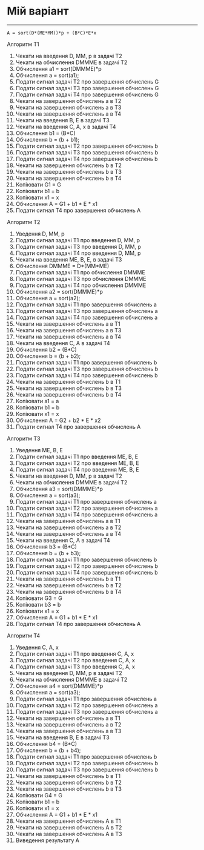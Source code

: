 # Мій варіант
-------------
```console
A = sort(D*(ME*MM))*p + (B*C)*E*x 
```

Алгоритм Т1
1. Чекати на введення D, MM, p в задачі T2
2. Чекати на обчислення DMMME в задачі Т2
3. Обчислення а1 = sort(DMMME)*p
4. Обчислення a = sort(a1);
5. Подати сигнал задачі Т2 про завершення обчислень G
6. Подати сигнал задачі Т3 про завершення обчислень G
7. Подати сигнал задачі Т4 про завершення обчислень G
8. Чекати на завершення обчислень а в Т2
9. Чекати на завершення обчислень а в Т3
10. Чекати на завершення обчислень а в Т4
11. Чекати на введення B, E в задачі Т3
12. Чекати на введення C, A, x в задачі Т4
13. Обчислення b1 = (B*C)
14. Обчислення b = (b + b1);
15. Подати сигнал задачі Т2 про завершення обчислень b
16. Подати сигнал задачі Т3 про завершення обчислень b
17. Подати сигнал задачі Т4 про завершення обчислень b
18. Чекати на завершення обчислень b в Т2
19. Чекати на завершення обчислень b в Т3
20. Чекати на завершення обчислень b в Т4
21. Копіювати G1 = G
22. Копіювати b1 = b
23. Копіювати x1 = x
24. Обчислення A = G1 + b1 * E * x1
25. Подати сигнал Т4 про завершення обчислень A

Алгоритм Т2
1. Уведення D, MM, p
2. Подати сигнал задачі Т1 про введення D, MM, p
3. Подати сигнал задачі Т3 про введення D, MM, p
4. Подати сигнал задачі Т4 про введення D, MM, p
5. Чекати на введення ME, B, E, в задачі Т3
6. Обчислення DMMME = D*(MM*ME)
7. Подати сигнал задачі Т1 про обчислення DMMME
8. Подати сигнал задачі Т3 про обчислення DMMME
9. Подати сигнал задачі Т4 про обчислення DMMME
10. Обчислення а2 = sort(DMMME)*p
11. Обчислення a = sort(a2);
12. Подати сигнал задачі Т1 про завершення обчислень a
13. Подати сигнал задачі Т3 про завершення обчислень a
14. Подати сигнал задачі Т4 про завершення обчислень a
15. Чекати на завершення обчислень а в Т1
16. Чекати на завершення обчислень а в Т3
17. Чекати на завершення обчислень а в Т4
18. Чекати на введення C, A в задачі Т4
19. Обчислення b2 = (B*C)
20. Обчислення b = (b + b2);
21. Подати сигнал задачі Т1 про завершення обчислень b
22. Подати сигнал задачі Т3 про завершення обчислень b
23. Подати сигнал задачі Т4 про завершення обчислень b
24. Чекати на завершення обчислень b в Т1
25. Чекати на завершення обчислень b в Т3
26. Чекати на завершення обчислень b в Т4
27. Копіювати a1 = a
28. Копіювати b1 = b
29. Копіювати x1 = x
30. Обчислення A = G2 + b2 * E * x2
31. Подати сигнал Т4 про завершення обчислень A


Алгоритм Т3

1. Уведення ME, B, E
2. Подати сигнал задачі Т1 про введення ME, B, E
3. Подати сигнал задачі Т2 про введення ME, B, E
4. Подати сигнал задачі Т4 про введення ME, B, E
5. Чекати на введення D, MM, p в задачі Т2
6. Чекати на обчислення DMMME в задачі Т2
7. Обчислення а3 = sort(DMMME)*p
8. Обчислення a = sort(a3);
9. Подати сигнал задачі Т1 про завершення обчислень a
10. Подати сигнал задачі Т2 про завершення обчислень a
11. Подати сигнал задачі Т4 про завершення обчислень a
12. Чекати на завершення обчислень а в Т1
13. Чекати на завершення обчислень а в Т2
14. Чекати на завершення обчислень а в Т4
15. Чекати на введення C, A в задачі Т4
16. Обчислення b3 = (B*C)
17. Обчислення b = (b + b3);
18. Подати сигнал задачі Т1 про завершення обчислень b
19. Подати сигнал задачі Т2 про завершення обчислень b
20. Подати сигнал задачі Т4 про завершення обчислень b
21. Чекати на завершення обчислень b в Т1
22. Чекати на завершення обчислень b в Т2
23. Чекати на завершення обчислень b в Т4
24. Копіювати G3 = G
25. Копіювати b3 = b
26. Копіювати x1 = x
27. Обчислення A = G1 + b1 * E * x1
28. Подати сигнал Т4 про завершення обчислень A

Алгоритм Т4

1. Уведення C, A, x
2. Подати сигнал задачі Т1 про введення C, A, x
3. Подати сигнал задачі Т2 про введення C, A, x
4. Подати сигнал задачі Т3 про введення C, A, x
5. Чекати на введення D, MM, p в задачі Т2
6. Чекати на обчислення DMMME в задачі Т2
7. Обчислення а4 = sort(DMMME)*p
8. Обчислення a = sort(a3);
9. Подати сигнал задачі Т1 про завершення обчислень a
10. Подати сигнал задачі Т2 про завершення обчислень a
11. Подати сигнал задачі Т3 про завершення обчислень a
12. Чекати на завершення обчислень а в Т1
13. Чекати на завершення обчислень а в Т2
14. Чекати на завершення обчислень а в Т3
15. Чекати на введення B, E в задачі Т3
16. Обчислення b4 = (B*C)
17. Обчислення b = (b + b4);
18. Подати сигнал задачі Т1 про завершення обчислень b
19. Подати сигнал задачі Т2 про завершення обчислень b
20. Подати сигнал задачі Т3 про завершення обчислень b
21. Чекати на завершення обчислень b в Т1
22. Чекати на завершення обчислень b в Т2
23. Чекати на завершення обчислень b в Т3
24. Копіювати G4 = G
25. Копіювати b1 = b
26. Копіювати x1 = x
27. Обчислення A = G1 + b1 * E * x1
28. Чекати на завершення обчислень А в Т1
29. Чекати на завершення обчислень А в Т2
30. Чекати на завершення обчислень А в Т3 
31. Виведення результату А

